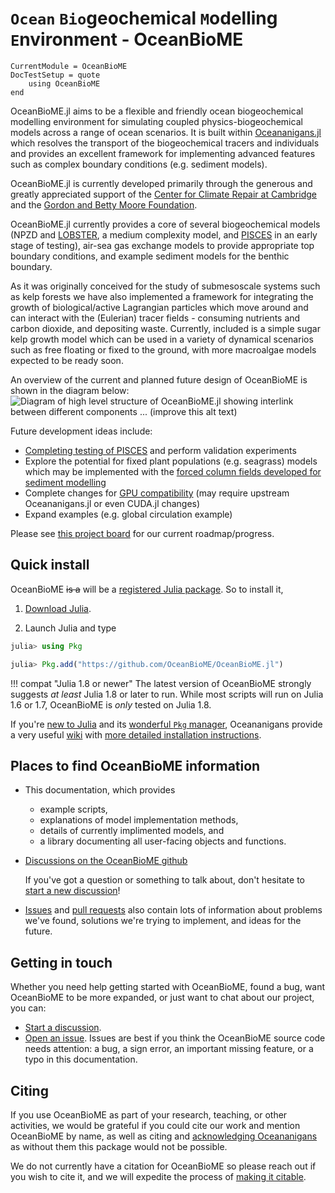 # `Ocean` `Bio`geochemical `M`odelling `E`nvironment - OceanBioME

```@meta
CurrentModule = OceanBioME
DocTestSetup = quote
    using OceanBioME
end
```

OceanBioME.jl aims to be a flexible and friendly ocean biogeochemical modelling environment for simulating coupled physics-biogeochemical models across a range of ocean scenarios. It is built within [Oceananigans.jl](https://github.com/CliMA/Oceananigans.jl) which resolves the transport of the biogeochemical tracers and individuals and provides an excellent framework for implementing advanced features such as complex boundary conditions (e.g. sediment models).

OceanBioME.jl is currently developed primarily through the generous and greatly appreciated support of the [Center for Climate Repair at Cambridge](https://www.climaterepair.cam.ac.uk/) and the [Gordon and Betty Moore Foundation](https://www.moore.org/). 

OceanBioME.jl currently provides a core of several biogeochemical models (NPZD and [LOBSTER](https://doi.org/10.1029/2004JC002588), a medium complexity model, and [PISCES](https://doi.org/10.5194/gmd-8-2465-2015) in an early stage of testing), air-sea gas exchange models to provide appropriate top boundary conditions, and example sediment models for the benthic boundary.

As it was originally conceived for the study of submesoscale systems such as kelp forests we have also implemented a framework for integrating the growth of biological/active Lagrangian particles which move around and can interact with the (Eulerian) tracer fields - consuming nutrients and carbon dioxide, and depositing waste. Currently, included is a simple sugar kelp growth model which can be used in a variety of dynamical scenarios such as free floating or fixed to the ground, with more macroalgae models expected to be ready soon.

An overview of the current and planned future design of OceanBioME is shown in the diagram below:
![Diagram of high level structure of OceanBioME.jl showing interlink between different components ... (improve this alt text)](overview.png)

Future development ideas include:
- [Completing testing of PISCES](https://github.com/OceanBioME/OceanBioME.jl/tree/PISCES) and perform validation experiments
- Explore the potential for fixed plant populations (e.g. seagrass) models which may be implemented with the [forced column fields developed for sediment modelling](numerical_implimentation/sediments.md)
- Complete changes for [GPU compatibility](https://github.com/OceanBioME/OceanBioME.jl/pull/23) (may require upstream Oceananigans.jl or even CUDA.jl changes)
- Expand examples (e.g. global circulation example)

Please see [this project board](https://github.com/orgs/OceanBioME/projects/4) for our current roadmap/progress.


## Quick install

OceanBioME ~~is a~~ will be a [registered Julia package](https://julialang.org/packages/). So to install it,

1. [Download Julia](https://julialang.org/downloads/).

2. Launch Julia and type

```julia
julia> using Pkg

julia> Pkg.add("https://github.com/OceanBioME/OceanBioME.jl")
```

!!! compat "Julia 1.8 or newer"
    The latest version of OceanBioME strongly suggests _at least_ Julia 1.8 or later to run.
    While most scripts will run on Julia 1.6 or 1.7, OceanBioME is _only_ tested on Julia 1.8.

If you're [new to Julia](https://docs.julialang.org/en/v1/manual/getting-started/) and its [wonderful `Pkg` manager](https://docs.julialang.org/en/v1/stdlib/Pkg/), Oceananigans provide a very useful [wiki](https://github.com/CliMA/Oceananigans.jl/wiki) with [more detailed installation instructions](https://github.com/CliMA/Oceananigans.jl/wiki/Installation-and-getting-started-with-Oceananigans).

## Places to find OceanBioME information

* This documentation, which provides
    * example scripts,
    * explanations of model implementation methods,
    * details of currently implimented models, and
    * a library documenting all user-facing objects and functions.
* [Discussions on the OceanBioME github](https://github.com/OceanBioME/OceanBioME.jl/discussions)
  
    If you've got a question or something to talk about, don't hesitate to [start a new discussion](https://github.com/OceanBioME/OceanBioME.jl/discussions/new?)!

* [Issues](https://github.com/OceanBioME/OceanBioME.jl//issues) and [pull requests](https://github.com/OceanBioME/OceanBioME.jl/pulls) also contain lots of information about problems we've found, solutions we're trying to implement, and ideas for the future.

## Getting in touch

Whether you need help getting started with OceanBioME, found a bug, want OceanBioME to be more expanded, or just want to chat about our project, you can:

* [Start a discussion](https://github.com/OceanBioME/OceanBioME.jl/discussions). 
* [Open an issue](https://github.com/OceanBioME/OceanBioME.jl/issues). Issues are best if you think the OceanBioME source code needs attention: a bug, a sign error, an important missing feature, or a typo in this documentation.

## Citing

If you use OceanBioME as part of your research, teaching, or other activities, we would be grateful if you could
cite our work and mention OceanBioME by name, as well as citing and [acknowledging Oceananigans](https://clima.github.io/OceananigansDocumentation/stable/#Citing) as without them this package would not be possible.

We do not currently have a citation for OceanBioME so please reach out if you wish to cite it, and we will expedite the process of [making it citable](https://joss.theoj.org/about).
